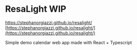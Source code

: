 # ResaLight WIP
https://stephanorgiazzi.github.io/resalight/
[https://stephanorgiazzi.github.io/resalight/](https://stephanorgiazzi.github.io/resalight/)

Simple demo calendar web app made with React + Typescript